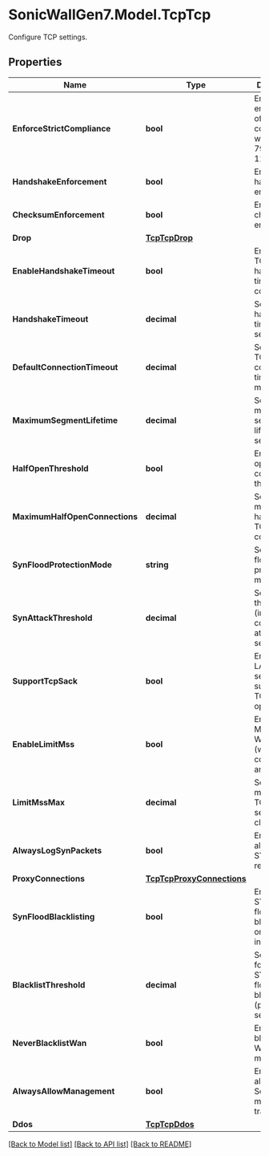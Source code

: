 # SonicWallGen7.Model.TcpTcp
Configure TCP settings.

## Properties

Name | Type | Description | Notes
------------ | ------------- | ------------- | -------------
**EnforceStrictCompliance** | **bool** | Enable enforcement of strict TCP compliance with RFC 793 and RFC 1122. | [optional] 
**HandshakeEnforcement** | **bool** | Enable TCP handshake enforcement. | [optional] 
**ChecksumEnforcement** | **bool** | Enable TCP checksum enforcement. | [optional] 
**Drop** | [**TcpTcpDrop**](TcpTcpDrop.md) |  | [optional] 
**EnableHandshakeTimeout** | **bool** | Enable the TCP handshake timeout configure. | [optional] 
**HandshakeTimeout** | **decimal** | Set the TCP handshake timeout in seconds. | [optional] 
**DefaultConnectionTimeout** | **decimal** | Set default TCP connection timeout in minutes. | [optional] 
**MaximumSegmentLifetime** | **decimal** | Set maximum segment lifetime in seconds. | [optional] 
**HalfOpenThreshold** | **bool** | Enable half open TCP connections threshold. | [optional] 
**MaximumHalfOpenConnections** | **decimal** | Set maximum half open TCP connections. | [optional] 
**SynFloodProtectionMode** | **string** | Set TCP SYN flood protection mode. | [optional] 
**SynAttackThreshold** | **decimal** | Set attack threshold (incomplete connection attempts / second). | [optional] 
**SupportTcpSack** | **bool** | Enable all LAN/DMZ servers support the TCP SACK option. | [optional] 
**EnableLimitMss** | **bool** | Enable limit MSS sent to WAN clients (when connections are proxied). | [optional] 
**LimitMssMax** | **decimal** | Set maximum TCP MSS sent to WAN clients. | [optional] 
**AlwaysLogSynPackets** | **bool** | Enable always log SYN packets received. | [optional] 
**ProxyConnections** | [**TcpTcpProxyConnections**](TcpTcpProxyConnections.md) |  | [optional] 
**SynFloodBlacklisting** | **bool** | Enable SYN/RST/FIN flood blacklisting on all interfaces. | [optional] 
**BlacklistThreshold** | **decimal** | Set threshold for SYN/RST/FIN flood blacklisting (packets / sec). | [optional] 
**NeverBlacklistWan** | **bool** | Enable never blacklist WAN machines. | [optional] 
**AlwaysAllowManagement** | **bool** | Enable always allow SonicWall management traffic. | [optional] 
**Ddos** | [**TcpTcpDdos**](TcpTcpDdos.md) |  | [optional] 

[[Back to Model list]](../README.md#documentation-for-models) [[Back to API list]](../README.md#documentation-for-api-endpoints) [[Back to README]](../README.md)

